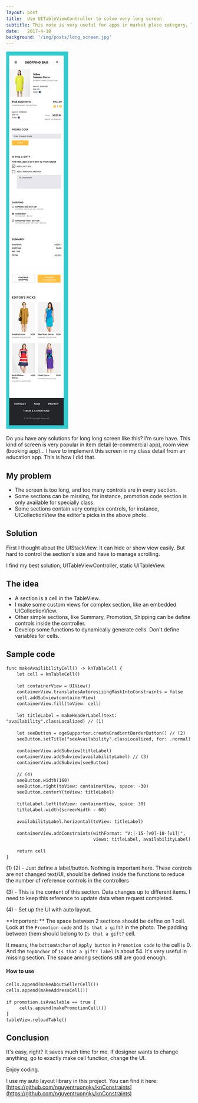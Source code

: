 ```yaml
---
layout: post
title:  Use UITableViewController to solve very long screen 
subtitle: This note is very useful for apps in market place category, like shopping, real estate, ... 
date:   2017-4-18
background: '/img/posts/long_screen.jpg'
---
```


![](https://raw.githubusercontent.com/nguyentruongky/Photos_storage/master/UITableViewController_static/Long_screen.jpg)

Do you have any solutions for long long screen like this? I'm sure have. This kind of screen is very popular in item detail (e-commercial app), room view (booking app)... I have to implement this screen in my class detail from an education app. This is how I did that. 

## My problem 
- The screen is too long, and too many controls are in every section. 
- Some sections can be missing, for instance, promotion code section is only available for specially class. 
- Some sections contain very complex controls, for instance, UICollectionView the editor's picks in the above photo. 

## Solution 

First I thought about the UIStackView. It can hide or show view easily. But hard to control the section's size and have to manage scrolling. 

I find my best solution, UITableViewController, static UITableView. 

## The idea
- A section is a cell in the TableView. 
- I make some custom views for complex section, like an embedded UICollectionView. 
- Other simple sections, like Summary, Promotion, Shipping can be define controls inside the controller. 
- Develop some functions to dynamically generate cells. Don't define variables for cells. 

## Sample code 

```
func makeAvailibilityCell() -> knTableCell {
    let cell = knTableCell()

    let containerView = UIView()
    containerView.translatesAutoresizingMaskIntoConstraints = false
    cell.addSubview(containerView)
    containerView.fill(toView: cell)
    
    let titleLabel = makeHeaderLabel(text: "availability".classLocalized) // (1)
    
    let seeButton = ogeSupporter.createGradientBorderButton() // (2)
    seeButton.setTitle("seeAvailability".classLocalized, for: .normal)
    
    containerView.addSubview(titleLabel)
    containerView.addSubview(availabilityLabel) // (3)
    containerView.addSubview(seeButton)
    
    // (4)
    seeButton.width(160)
    seeButton.right(toView: containerView, space: -30)
    seeButton.centerY(toView: titleLabel)
    
    titleLabel.left(toView: containerView, space: 30)
    titleLabel.width(screenWidth - 60)
    
    availabilityLabel.horizontal(toView: titleLabel)
    
    containerView.addConstraints(withFormat: "V:|-15-[v0]-10-[v1]|",
                                 views: titleLabel, availabilityLabel)
    
    return cell
}
```

(1) (2) - Just define a label/button. Nothing is important here. These controls are not changed text/UI, should be defined inside the functions to reduce the number of reference controls in the controllers 

(3) - This is the content of this section. Data changes up to different items. I need to keep this reference to update data when request completed. 

(4) - Set up the UI with auto layout. 

**Important: ** The space between 2 sections should be define on 1 cell. Look at the `Promotion code` and `Is that a gift?` in the photo. The padding between them should belong to `Is that a gift?` cell. 

It means, the `bottomAnchor` of `Apply button` in `Promotion code` to the cell is 0. And the `topAnchor` of `Is that a gift? label` is about 54. It's very useful in missing section. The space among sections still are good enough. 

#### How to use 

```
cells.append(makeAboutSellerCell()) 
cells.append(makeAddressCell())
         
if promotion.isAvailable == true {
     cells.append(makePromotionCell())
}
tableView.reloadTable()
```

## Conclusion 

It's easy, right? It saves much time for me. If designer wants to change anything, go to exactly make cell function, change the UI.

Enjoy coding. 

I use my auto layout library in this project. You can find it here: [https://github.com/nguyentruongky/knConstraints](https://github.com/nguyentruongky/knConstraints)
